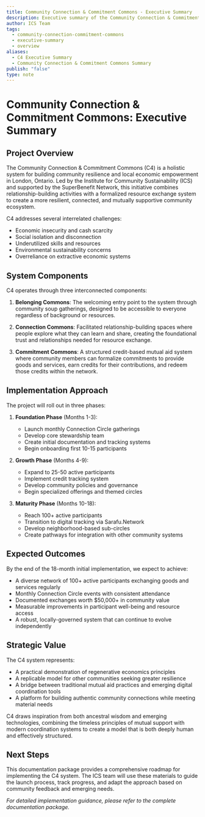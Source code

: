 ```yaml
---
title: Community Connection & Commitment Commons - Executive Summary
description: Executive summary of the Community Connection & Commitment Commons (C4) system and implementation plan
author: ICS Team
tags:
  - community-connection-commitment-commons
  - executive-summary
  - overview
aliases:
  - C4 Executive Summary
  - Community Connection & Commitment Commons Summary
publish: "false"
type: note
---
```


# Community Connection & Commitment Commons: Executive Summary

## Project Overview

The Community Connection & Commitment Commons (C4) is a holistic system for building community resilience and local economic empowerment in London, Ontario. Led by the Institute for Community Sustainability (ICS) and supported by the SuperBenefit Network, this initiative combines relationship-building activities with a formalized resource exchange system to create a more resilient, connected, and mutually supportive community ecosystem.

C4 addresses several interrelated challenges:
- Economic insecurity and cash scarcity
- Social isolation and disconnection
- Underutilized skills and resources
- Environmental sustainability concerns
- Overreliance on extractive economic systems

## System Components

C4 operates through three interconnected components:

1. **Belonging Commons**: The welcoming entry point to the system through community soup gatherings, designed to be accessible to everyone regardless of background or resources.

2. **Connection Commons**: Facilitated relationship-building spaces where people explore what they can learn and share, creating the foundational trust and relationships needed for resource exchange.

3. **Commitment Commons**: A structured credit-based mutual aid system where community members can formalize commitments to provide goods and services, earn credits for their contributions, and redeem those credits within the network.

## Implementation Approach

The project will roll out in three phases:

1. **Foundation Phase** (Months 1-3):
   - Launch monthly Connection Circle gatherings
   - Develop core stewardship team
   - Create initial documentation and tracking systems
   - Begin onboarding first 10-15 participants

2. **Growth Phase** (Months 4-9):
   - Expand to 25-50 active participants
   - Implement credit tracking system
   - Develop community policies and governance
   - Begin specialized offerings and themed circles

3. **Maturity Phase** (Months 10-18):
   - Reach 100+ active participants
   - Transition to digital tracking via Sarafu.Network
   - Develop neighborhood-based sub-circles
   - Create pathways for integration with other community systems

## Expected Outcomes

By the end of the 18-month initial implementation, we expect to achieve:

- A diverse network of 100+ active participants exchanging goods and services regularly
- Monthly Connection Circle events with consistent attendance
- Documented exchanges worth $50,000+ in community value
- Measurable improvements in participant well-being and resource access
- A robust, locally-governed system that can continue to evolve independently

## Strategic Value

The C4 system represents:
- A practical demonstration of regenerative economics principles
- A replicable model for other communities seeking greater resilience
- A bridge between traditional mutual aid practices and emerging digital coordination tools
- A platform for building authentic community connections while meeting material needs

C4 draws inspiration from both ancestral wisdom and emerging technologies, combining the timeless principles of mutual support with modern coordination systems to create a model that is both deeply human and effectively structured.

## Next Steps

This documentation package provides a comprehensive roadmap for implementing the C4 system. The ICS team will use these materials to guide the launch process, track progress, and adapt the approach based on community feedback and emerging needs.

*For detailed implementation guidance, please refer to the complete documentation package.*